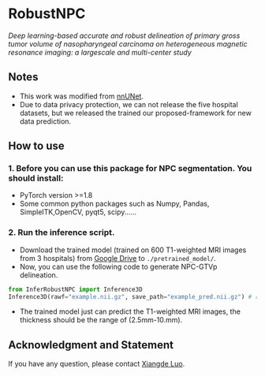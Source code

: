 # RobustNPC
*Deep learning-based accurate and robust delineation of primary gross tumor volume of nasopharyngeal carcinoma on heterogeneous magnetic resonance imaging: a largescale and multi-center study*

## Notes
* This work was modified from [nnUNet](https://github.com/MIC-DKFZ/nnUNet).
* Due to data privacy protection, we can not release the five hospital datasets, but we released the trained our proposed-framework for new data prediction.

## How to use
### 1. Before you can use this package for NPC segmentation. You should install:
* PyTorch version >=1.8
* Some common python packages such as Numpy, Pandas, SimpleITK,OpenCV, pyqt5, scipy......
### 2. Run the inference script.
* Download the trained model (trained on 600 T1-weighted MRI images from 3 hospitals) from [Google Drive](https://drive.google.com/drive/folders/1gapzMiF5c_-lBhI02xXPCWfYY21A9hhy) to ``./pretrained_model/``.
* Now, you can use the following code to generate NPC-GTVp delineation.
```python
from InferRobustNPC import Inference3D
Inference3D(rawf="example.nii.gz", save_path="example_pred.nii.gz") # rawf is the path of input image; save_path is the path of prediction.
```
* The trained model just can predict the T1-weighted MRI images, the thickness should be the range of (2.5mm-10.mm).

## Acknowledgment and Statement
If you have any question, please contact [Xiangde Luo](https://luoxd1996.github.io).


